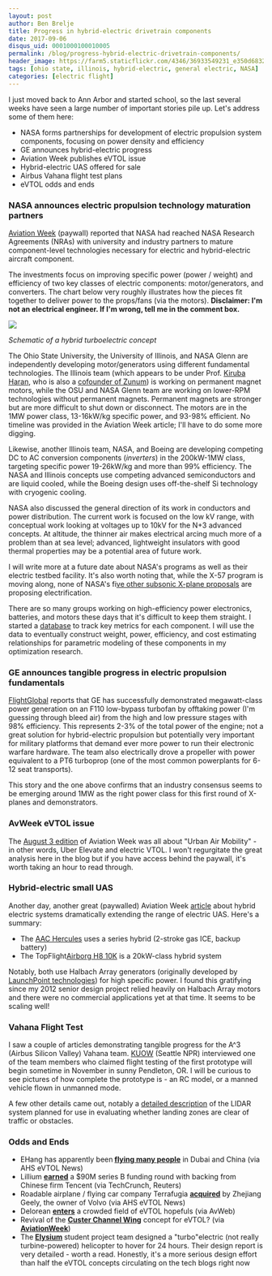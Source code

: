 ```yaml
---
layout: post
author: Ben Brelje
title: Progress in hybrid-electric drivetrain components
date: 2017-09-06
disqus_uid: 0001000100010005
permalink: /blog/progress-hybrid-electric-drivetrain-components/
header_image: https://farm5.staticflickr.com/4346/36933549231_e350d68326_o.jpg
tags: [ohio state, illinois, hybrid-electric, general electric, NASA]
categories: [electric flight]
---
```


<div class="block-paragraph"><div class="rich-text"><p></p><p>I just moved back to Ann Arbor and started school, so the last several weeks have seen a large number of important stories pile up. Let's address some of them here:</p><ul><li>NASA forms partnerships for development of electric propulsion system components, focusing on power density and efficiency</li><li>GE announces hybrid-electric progress</li><li>Aviation Week publishes eVTOL issue</li><li>Hybrid-electric UAS offered for sale</li><li>Airbus Vahana flight test plans</li><li>eVTOL odds and ends</li></ul><p></p></div></div>

<!--more-->

<div class="block-paragraph"><div class="rich-text"><h3>NASA announces electric propulsion technology maturation partners</h3><p><a href="http://aviationweek.com/commercial-aviation/nasa-moves-electric-propulsion-components-closer-reality">Aviation Week</a> (paywall) reported that NASA had reached NASA Research Agreements (NRAs) with university and industry partners to mature component-level technologies necessary for electric and hybrid-electric aircraft component.</p><p>The investments focus on improving specific power (power / weight) and efficiency of two key classes of electric components: motor/generators, and converters. The chart below very roughly illustrates how the pieces fit together to deliver power to the props/fans (via the motors). <b>Disclaimer: I'm not an electrical engineer. If I'm wrong, tell me in the comment box.</b></p></div></div>
<div class="block-rawhtml"><script data-pagespeed-no-defer>//<![CDATA[
(function(){for(var g="function"==typeof Object.defineProperties?Object.defineProperty:function(b,c,a){if(a.get||a.set)throw new TypeError("ES3 does not support getters and setters.");b!=Array.prototype&&b!=Object.prototype&&(b[c]=a.value)},h="undefined"!=typeof window&&window===this?this:"undefined"!=typeof global&&null!=global?global:this,k=["String","prototype","repeat"],l=0;l<k.length-1;l++){var m=k[l];m in h||(h[m]={});h=h[m]}var n=k[k.length-1],p=h[n],q=p?p:function(b){var c;if(null==this)throw new TypeError("The 'this' value for String.prototype.repeat must not be null or undefined");c=this+"";if(0>b||1342177279<b)throw new RangeError("Invalid count value");b|=0;for(var a="";b;)if(b&1&&(a+=c),b>>>=1)c+=c;return a};q!=p&&null!=q&&g(h,n,{configurable:!0,writable:!0,value:q});var t=this;function u(b,c){var a=b.split("."),d=t;a[0]in d||!d.execScript||d.execScript("var "+a[0]);for(var e;a.length&&(e=a.shift());)a.length||void 0===c?d[e]?d=d[e]:d=d[e]={}:d[e]=c};function v(b){var c=b.length;if(0<c){for(var a=Array(c),d=0;d<c;d++)a[d]=b[d];return a}return[]};function w(b){var c=window;if(c.addEventListener)c.addEventListener("load",b,!1);else if(c.attachEvent)c.attachEvent("onload",b);else{var a=c.onload;c.onload=function(){b.call(this);a&&a.call(this)}}};var x;function y(b,c,a,d,e){this.h=b;this.j=c;this.l=a;this.f=e;this.g={height:window.innerHeight||document.documentElement.clientHeight||document.body.clientHeight,width:window.innerWidth||document.documentElement.clientWidth||document.body.clientWidth};this.i=d;this.b={};this.a=[];this.c={}}function z(b,c){var a,d,e=c.getAttribute("data-pagespeed-url-hash");if(a=e&&!(e in b.c))if(0>=c.offsetWidth&&0>=c.offsetHeight)a=!1;else{d=c.getBoundingClientRect();var f=document.body;a=d.top+("pageYOffset"in window?window.pageYOffset:(document.documentElement||f.parentNode||f).scrollTop);d=d.left+("pageXOffset"in window?window.pageXOffset:(document.documentElement||f.parentNode||f).scrollLeft);f=a.toString()+","+d;b.b.hasOwnProperty(f)?a=!1:(b.b[f]=!0,a=a<=b.g.height&&d<=b.g.width)}a&&(b.a.push(e),b.c[e]=!0)}y.prototype.checkImageForCriticality=function(b){b.getBoundingClientRect&&z(this,b)};u("pagespeed.CriticalImages.checkImageForCriticality",function(b){x.checkImageForCriticality(b)});u("pagespeed.CriticalImages.checkCriticalImages",function(){A(x)});function A(b){b.b={};for(var c=["IMG","INPUT"],a=[],d=0;d<c.length;++d)a=a.concat(v(document.getElementsByTagName(c[d])));if(a.length&&a[0].getBoundingClientRect){for(d=0;c=a[d];++d)z(b,c);a="oh="+b.l;b.f&&(a+="&n="+b.f);if(c=!!b.a.length)for(a+="&ci="+encodeURIComponent(b.a[0]),d=1;d<b.a.length;++d){var e=","+encodeURIComponent(b.a[d]);131072>=a.length+e.length&&(a+=e)}b.i&&(e="&rd="+encodeURIComponent(JSON.stringify(B())),131072>=a.length+e.length&&(a+=e),c=!0);C=a;if(c){d=b.h;b=b.j;var f;if(window.XMLHttpRequest)f=new XMLHttpRequest;else if(window.ActiveXObject)try{f=new ActiveXObject("Msxml2.XMLHTTP")}catch(r){try{f=new ActiveXObject("Microsoft.XMLHTTP")}catch(D){}}f&&(f.open("POST",d+(-1==d.indexOf("?")?"?":"&")+"url="+encodeURIComponent(b)),f.setRequestHeader("Content-Type","application/x-www-form-urlencoded"),f.send(a))}}}function B(){var b={},c;c=document.getElementsByTagName("IMG");if(!c.length)return{};var a=c[0];if(!("naturalWidth"in a&&"naturalHeight"in a))return{};for(var d=0;a=c[d];++d){var e=a.getAttribute("data-pagespeed-url-hash");e&&(!(e in b)&&0<a.width&&0<a.height&&0<a.naturalWidth&&0<a.naturalHeight||e in b&&a.width>=b[e].o&&a.height>=b[e].m)&&(b[e]={rw:a.width,rh:a.height,ow:a.naturalWidth,oh:a.naturalHeight})}return b}var C="";u("pagespeed.CriticalImages.getBeaconData",function(){return C});u("pagespeed.CriticalImages.Run",function(b,c,a,d,e,f){var r=new y(b,c,a,e,f);x=r;d&&w(function(){window.setTimeout(function(){A(r)},0)})});})();pagespeed.CriticalImages.Run('/mod_pagespeed_beacon','https://brelje.net/blog/progress-hybrid-electric-drivetrain-components/','8Xxa2XQLv9',true,false,'jZ_iAVBXUDU');
//]]></script><img src="https://farm5.staticflickr.com/4389/36239985774_d1e715dbc4_o.png" class="img-responsive" data-pagespeed-url-hash="1979513891" onload="pagespeed.CriticalImages.checkImageForCriticality(this);"></div>
<div class="block-paragraph"><div class="rich-text"><p><i>Schematic of a hybrid turboelectric concept</i></p><p>The Ohio State University, the University of Illinois, and NASA Glenn are independently developing motor/generators using different fundamental technologies. The Illinois team (which appears to be under Prof. <a href="https://www.ece.illinois.edu/directory/profile/kharan">Kiruba Haran</a>, who is also a <a href="https://www.americaninno.com/chicago/meet-the-illinois-prof-behind-zunum-aeros-electric-planes/">cofounder of Zunum</a>) is working on permanent magnet motors, while the OSU and NASA Glenn team are working on lower-RPM technologies without permanent magnets. Permanent magnets are stronger but are more difficult to shut down or disconnect. The motors are in the 1MW power class, 13-16kW/kg specific power, and 93-98% efficient. No timeline was provided in the Aviation Week article; I'll have to do some more digging.</p><p>Likewise, another Illinois team, NASA, and Boeing are developing competing DC to AC conversion components (<i>inverters</i>) in the 200kW-1MW class, targeting specific power 19-26kW/kg and more than 99% efficiency. The NASA and Illinois concepts use competing advanced semiconductors and are liquid cooled, while the Boeing design uses off-the-shelf Si technology with cryogenic cooling. </p><p>NASA also discussed the general direction of its work in conductors and power distribution. The current work is focused on the low kV range, with conceptual work looking at voltages up to 10kV for the N+3 advanced concepts. At altitude, the thinner air makes electrical arcing much more of a problem than at sea level; advanced, lightweight insulators with good thermal properties may be a potential area of future work.</p><p>I will write more at a future date about NASA's programs as well as their electric testbed facility. It's also worth noting that, while the X-57 program is moving along, none of NASA's fi<a href="https://www.avweb.com/avwebflash/news/NASA-Considers-Five-X-Plane-Concepts-229558-1.html">ve other subsonic X-plane proposals</a> are proposing electrification.</p><p>There are so many groups working on high-efficiency power electronics, batteries, and motors these days that it's difficult to keep them straight. I started a <a href="https://docs.google.com/spreadsheets/d/1SvS7Jw6yNz-HpfXU9KrhTw-LUXxfojs11HSuf7drL2k/edit?usp=sharing">database</a> to track key metrics for each component. I will use the data to eventually construct weight, power, efficiency, and cost estimating relationships for parametric modeling of these components in my optimization research.</p><h3>GE announces tangible progress in electric propulsion fundamentals</h3><p><a href="https://www.flightglobal.com/news/articles/ge-reveals-major-achievements-in-hybrid-electric-pro-440602/">FlightGlobal</a> reports that GE has successfully demonstrated megawatt-class power generation on an F110 low-bypass turbofan by offtaking power (I'm guessing through bleed air) from the high and low pressure stages with 98% efficiency. This represents 2-3% of the total power of the engine; not a great solution for hybrid-electric propulsion but potentially very important for military platforms that demand ever more power to run their electronic warfare hardware. The team also electrically drove a propeller with power equivalent to a PT6 turboprop (one of the most common powerplants for 6-12 seat transports). </p><p>This story and the one above confirms that an industry consensus seems to be emerging around 1MW as the right power class for this first round of X-planes and demonstrators.</p><h3>AvWeek eVTOL issue</h3><p>The <a href="http://aviationweek.com/technology/urban-air-mobility-are-batteries-there-yet">August 3 edition</a> of Aviation Week was all about "Urban Air Mobility" - in other words, Uber Elevate and electric VTOL. I won't regurgitate the great analysis here in the blog but if you have access behind the paywall, it's worth taking an hour to read through. </p><h3>Hybrid-electric small UAS</h3><p>Another day, another great (paywalled) Aviation Week <a href="http://aviationweek.com/vertical-flight/hybrid-electric-power-makes-drones-fly-farther">article</a> about hybrid electric systems dramatically extending the range of electric UAS. Here's a summary:</p><p></p><ul><li>The <a href="http://www.advancedaircraftcompany.com/hercules/">AAC Hercules</a> uses a series hybrid (2-stroke gas ICE, backup battery)</li><li>The TopFlight<a href="http://www.tflighttech.com/products/airborg-h8-10k-with-top-flight-hybrid-power-system.html">Airborg H8 10K</a> is a 20kW-class hybrid system</li></ul><p>Notably, both use Halbach Array generators (originally developed by <a href="http://www.launchpnt.com/portfolio/transportation/electric-vehicle-propulsion">LaunchPoint technologies</a>) for high specific power. I found this gratifying since my 2012 senior design project relied heavily on Halbach Array motors and there were no commercial applications yet at that time. It seems to be scaling well!</p><p></p><h3>Vahana Flight Test</h3><p>I saw a couple of articles demonstrating tangible progress for the A^3 (Airbus Silicon Valley) Vahana team. <a href="http://kuow.org/post/your-future-commute-airbus-flying-robo-taxi-readied-testing-oregon">KUOW</a> (Seattle NPR) interviewed one of the team members who claimed flight testing of the first prototype will begin sometime in November in sunny Pendleton, OR. I will be curious to see pictures of how complete the prototype is - an RC model, or a manned vehicle flown in unmanned mode.</p><p>A few other details came out, notably a <a href="https://www.wired.com/story/airbus-vahana-flying-car-landings/">detailed description</a> of the LIDAR system planned for use in evaluating whether landing zones are clear of traffic or obstacles.</p><h3>Odds and Ends</h3><p></p><ul><li>EHang has apparently been<b> <a href="http://evtol.news/2017/08/23/ehang-in-dubai/">flying many people</a></b> in Dubai and China (via AHS eVTOL News)</li><li>Lillium <a href="https://techcrunch.com/2017/09/05/lilium-raises-90m/"><b>earned</b></a> a $90M series B funding round with backing from Chinese firm Tencent (via TechCrunch, Reuters)</li><li>Roadable airplane / flying car company Terrafugia <b><a href="http://evtol.news/2017/08/23/terrafugia-acquired/">acquired</a></b> by Zhejiang Geely, the owner of Volvo (via AHS eVTOL News)</li><li>Delorean <a href="https://www.avweb.com/avwebflash/news/Is-There-A-Delorean-In-Aviations-Future-229507-1.html"><b>enters</b></a> a crowded field of eVTOL hopefuls (via AvWeb)</li><li>Revival of the <a href="https://en.wikipedia.org/wiki/Custer_Channel_Wing"><b>Custer Channel Wing</b></a> concept for eVTOL? (via <a href="http://aviationweek.com/vertical-flight/custer-s-channel-wing-eyed-electric-vtol"><b>AviationWeek</b></a>)</li><li>The<b> <a href="http://www.ahs.umd.edu/design.html">Elysium</a> </b>student project team designed a "turbo"electric (not really turbine-powered) helicopter to hover for 24 hours. Their design report is very detailed - worth a read. Honestly, it's a more serious design effort than half the eVTOL concepts circulating on the tech blogs right now</li></ul><p></p><p></p></div></div>